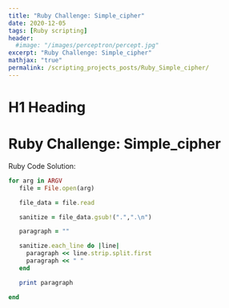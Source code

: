 ```yaml
---
title: "Ruby Challenge: Simple_cipher"
date: 2020-12-05
tags: [Ruby scripting]
header:
  #image: "/images/perceptron/percept.jpg"
excerpt: "Ruby Challenge: Simple_cipher"
mathjax: "true"
permalink: /scripting_projects_posts/Ruby_Simple_cipher/
---
```


# H1 Heading
# Ruby Challenge: Simple_cipher

Ruby Code Solution:
```ruby
for arg in ARGV
   file = File.open(arg)

   file_data = file.read

   sanitize = file_data.gsub!(".",".\n")

   paragraph = ""

   sanitize.each_line do |line|
     paragraph << line.strip.split.first
     paragraph << " "
   end

   print paragraph

end
```
